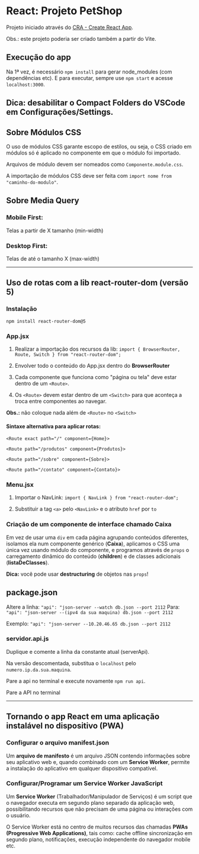 # React: Projeto PetShop

Projeto iniciado através do [CRA - Create React App](https://github.com/facebook/create-react-app).

Obs.: este projeto poderia ser criado também a partir do Vite.

## Execução do app

Na 1ª vez, é necessário `npm install` para gerar node_modules (com dependências etc).
E para executar, sempre use `npm start` e acesse `localhost:3000`.

## Dica: desabilitar o Compact Folders do VSCode em Configurações/Settings.

## Sobre Módulos CSS

O uso de módulos CSS garante escopo de estilos, ou seja, o CSS criado em módulos só é aplicado no componente em que o módulo foi importado.

Arquivos de módulo devem ser nomeados como `Componente.module.css`.

A importação de módulos CSS deve ser feita com `import nome from "caminho-do-modulo"`.

## Sobre Media Query

### Mobile First:

Telas a partir de X tamanho (min-width)

### Desktop First:

Telas de até o tamanho X (max-width)

---

## Uso de rotas com a lib react-router-dom (versão 5)

### Instalação

`npm install react-router-dom@5`

### App.jsx

1. Realizar a importação dos recursos da lib:
   `import { BrowserRouter, Route, Switch } from "react-router-dom";`

2. Envolver todo o conteúdo do App.jsx dentro do **BrowserRouter**

3. Cada componente que funciona como "página ou tela" deve estar dentro de um `<Route>`.

4. Os `<Route>` devem estar dentro de um `<Switch>` para que aconteça a troca entre componentes ao navegar.

**Obs.:** não coloque nada além de `<Route>` no `<Switch>`

#### Sintaxe alternativa para aplicar rotas:

`<Route exact path="/" component={Home}>`

`<Route path="/produtos" component={Produtos}>`

`<Route path="/sobre" component={Sobre}>`

`<Route path="/contato" component={Contato}>`

### Menu.jsx

1. Importar o NavLink:
   `import { NavLink } from "react-router-dom";`

2. Substituir a tag `<a>` pelo `<NavLink>` e o atributo `href` por `to`

### Criação de um componente de interface chamado Caixa

Em vez de usar uma `div` em cada página agrupando conteúdos diferentes, isolamos ela num componente genérico (**Caixa**), aplicamos o CSS uma única vez usando módulo do componente, e programos através de `props` o carregamento dinâmico do conteúdo (**children**) e de classes adicionais (**listaDeClasses**).

**Dica:** você pode usar **destructuring** de objetos nas `props`!

## package.json

Altere a linha: `"api": "json-server --watch db.json --port 2112`
Para: `"api": "json-server --(ipv4 da sua maquina) db.json --port 2112`

Exemplo: `"api": "json-server --10.20.46.65 db.json --port 2112`

### servidor.api.js

Duplique e comente a linha da constante atual (serverApi).

Na versão descomentada, substitua o `localhost` pelo `numero.ip.da.sua.maquina`.

Pare a api no terminal e execute novamente
`npm run api`.

Pare a API no terminal

---

## Tornando o app React em uma aplicação instalável no dispositivo (PWA)

### Configurar o arquivo manifest.json

Um **arquivo de manifesto** é um arquivo JSON contendo informações sobre seu aplicativo web e, quando combinado com um **Service Worker**, permite a instalação do aplicativo em qualquer dispositivo compatível.

### Configurar/Programar um Service Worker JavaScript

Um **Service Worker** (Trabalhador/Manipulador de Serviços) é um script que o navegador executa em segundo plano separado da aplicação web, possibilitando recursos que não precisam de uma página ou interações com o usuário.

O Service Worker está no centro de muitos recursos das chamadas **PWAs (Progressive Web Applications)**, tais como: cache offline sincronização em segundo plano, notificações, execução independente do navegador mobile etc.
